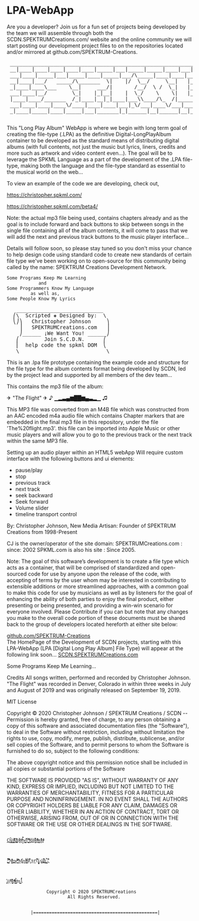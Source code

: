 # LPA-WebApp


 
 Are you a developer? Join us for 
 a fun set of projects being developed
 by the team we will assemble through
 both the SCDN.SPEKTRUMCreations.com/ 
 website and the online community we 
 will start posting our development 
 project files to on the repositories 
 located and/or mirrored at 
 github.com/SPEKTRUM-Creations.  
 
 <pre>
 ________________________________________________________________________
 __|____|____|____|____|____|_____|___|_____|_____|____|___|_____|____|__
 ___|____|_____|___|_____|____|_____|___/\_____|____|____|________|____|_
 __|____|___/   _____/\_______  \|    |/  \__/     \__|   |_|____|____|__
 _|____|____\___    \__|     ___/|       /__/  \ /  \_|   |_____|____|___
 ___|____|__/        \_|    |_|__|    |  \_/    \    \|   |_|_____|____|_
 |____|____/_______  /_|____|__|_|____|___\\____/\_  /|_______\|____|____
 ___|____|____|____\/____|____|____|___|_\/___|____\/___|____\/___|____|_
 _|____|_____|____|_____|___|_______|_|______|__|______|__|_____|____|___
 </pre>       

This "Long Play Album" WebApp is where we begin with long term goal of 
creating the file-type (.LPA) as the definitive Digital-LongPlayAlbum 
container to be developed as the standard means of distributing digital 
albums (with full contents, not just the music but lyrics, liners, 
credits and more such as artwork and video content even...).  The goal 
will be to leverage the SPKML Language as a part of the development of
the .LPA file-type, making both the language and the file-type standard
as essential to the musical world on the web...

To view an example of the code we are developing, check out, 

https://christopher.spkml.com/

https://christopher.spkml.com/beta4/

Note: the actual mp3 file being used, contains chapters already and as the
goal is to include forward and back buttons to skip between songs in the single
file containing all of the album contents, it will come to pass that we will add
the next and previous track buttons to the music player interface...

 Details will follow soon, so please 
 stay tuned so you don't miss your 
 chance to help design code using 
 standard code to create new standards 
 of certain file type we've been 
 working on to open-source for this 
 community being called by the name:
 SPEKTRUM Creations Development Network.

    Some Programs Keep Me Learning
                and
    Some Programmers Know My Language
             as well as,
    Some People Know My Lyrics
<pre>
   ____________________________
  ⎛\  Scripted ✚ Designed by:  \
  ⎝⎠⎞   Christopher Johnson     ⎞
    ⎥   SPEKTRUMCreations.com   ⎥
    ⎠______ ¡We Want You! ______⎠ 
   ⎛        Join S.C.D.N.      ⎛
   ⎢  help code the spkml DOM  ⎝
   \____________________________\
</pre>                
   This is an .lpa file prototype 
   containing the example code and 
   structure for the file type for 
   the album contents format being 
   developed by SCDN, led by the 
   project lead and supported by 
   all members of the dev team...
   
This contains the mp3 file of the album:

 ✈ "The Flight" ✈
 ♪ ▁▂▃▄▆██▆▄▃▂▁ ♫

This MP3 file was converted from an M4B file 
which was constructed from an AAC encoded
m4a audio file which contains Chapter markers
that are embedded in the final mp3 file in this
repository, under the file 'The%20flight.mp3'. 
this file can be imported into Apple Music or 
other music players and will allow you to go
to the previous track or the next track within
the same MP3 file.

Setting up an audio player within an HTML5
webApp Will require custom interface with the
following buttons and ui elements:

* pause/play
* stop
* previous track
* next track
* seek backward
* Seek forward
* Volume slider
* timeline transport control


By: Christopher Johnson, New Media Artisan:
Founder of SPEKTRUM Creations from 1998-Present

CJ is the owner/operator of the site domain:
SPEKTRUMCreations.com : since: 2002
SPKML.com is also his site : Since 2005.

  Note: The goal of this software’s development is to create a
  file type which acts as a container, that will be comprised of
  standardized and open-sourced code for use by anyone upon the
  release of the code, with accepting of terms by the user whom 
  may be interested in contributing to extensible additions or 
  more streamlined approaches, with a common goal to make this 
  code for use by musicians as well as by listeners for the goal
  of enhancing the ability of both parties to enjoy the final
  product, either presenting or being presented, and providing 
  a win-win scenario for everyone involved.  Please Contribute
  if you can but note that any changes you make to the overall
  code portion of these documents must be shared back to the 
  group of developers located hereforth at either site below:
  
<a href="http://github.com/SPEKTRUM-Creations">github.com/SPEKTRUM-Creations</a>  
     The HomePage of the Development of SCDN projects, starting with this LPA-WebApp (LPA [Digital Long Play Album] File Type) will appear at the following link soon... 
     <a href="http://SCDN.SPEKTRUMCreations.com">SCDN.SPEKTRUMCreations.com</a>

Some Programs Keep Me Learning...

Credits
All songs written, performed and recorded by Christopher Johnson.  "The Flight" was recorded in Denver, Colorado in within three weeks in July and August of 2019 and was originally released on September 19, 2019.

MIT License

Copyright © 2020 Christopher Johnson / SPEKTRUM Creations / SCDN -- Permission is hereby granted, free of charge, to any person obtaining a copy of this software and associated documentation files (the "Software"), to deal in the Software without restriction, including without limitation the rights to use, copy, modify, merge, publish, distribute, sublicense, and/or sell copies of the Software, and to permit persons to whom the Software is furnished to do so, subject to the following conditions:

The above copyright notice and this permission notice shall be included in all copies or substantial portions of the Software

THE SOFTWARE IS PROVIDED "AS IS", WITHOUT WARRANTY OF ANY KIND, EXPRESS OR IMPLIED, INCLUDING BUT NOT LIMITED TO THE WARRANTIES OF MERCHANTABILITY, FITNESS FOR A PARTICULAR PURPOSE AND NONINFRINGEMENT. IN NO EVENT SHALL THE AUTHORS OR COPYRIGHT HOLDERS BE LIABLE FOR ANY CLAIM, DAMAGES OR OTHER LIABILITY, WHETHER IN AN ACTION OF CONTRACT, TORT OR OTHERWISE, ARISING FROM, OUT OF OR IN CONNECTION WITH THE SOFTWARE OR THE USE OR OTHER DEALINGS IN THE SOFTWARE.


<code><a href="mailto:cj@spkml.com?subject=SCDN-Contact_GitHubEmail">
Ch̥̳͍̭̆̔̈ͅr̟̘̭̺͔̀i͍̼͉̼̯ͤ̓ͤ̐̚s̞̟͚͂̇t̙͓̞̝̽̏ͬo̼ͫ̇̚pͫ̇h̩̙̾̀̆e̙̖̳̣̳͛̐͐r̞̞͆͗ ͎̯͇̻̎̽ͫͬͅJ͓̙̜̄ͬôh̼͈̦̮͆ͤ̒̓͋ṋ̭ͫ͂ͭ̐s̠͇̝̮ͯo̙̦ͣ̍͌̔̋ͅnͦͦͪ͛ͤ</a>


,͚̱̼̖͗͋ͦ̍͋ ̹̮͖̣͌̂͐͂̚N͇̯͕͔̑ͩ͗̊ͅe͚͎̪w̻̰̠̹̫ͧͣ͌̓ͧ ͇̒̌ͦ̊M̫̰͚̐e̻͈d̹͙̭͈̰ͮ̈́͑ͦi͎̯̲̾́ͭa͌̄͆ͤ ̘̗̣͉̓A̱̠͔ͨr̰t̎͒̋̀i̪̞̻ṣ̬͈̞͕̄ạ͉̱̫̪̌͆͒n͇͚̣̘̈ ̮̼̦́͒̀-̪̂͋̽̓


 ̟͓̣̂@͔̌̓̓ͣs̗̙͖͂̋ͦ͂͛ͅp̥ͦ̓̔ͫͩk̤̹̳̰̂́ͧ͗m͇̺l̔̓
</code>  

                   Copyright © 2020 SPEKTRUMCreations
                           All Rights Reserved.


             |===============================================|
